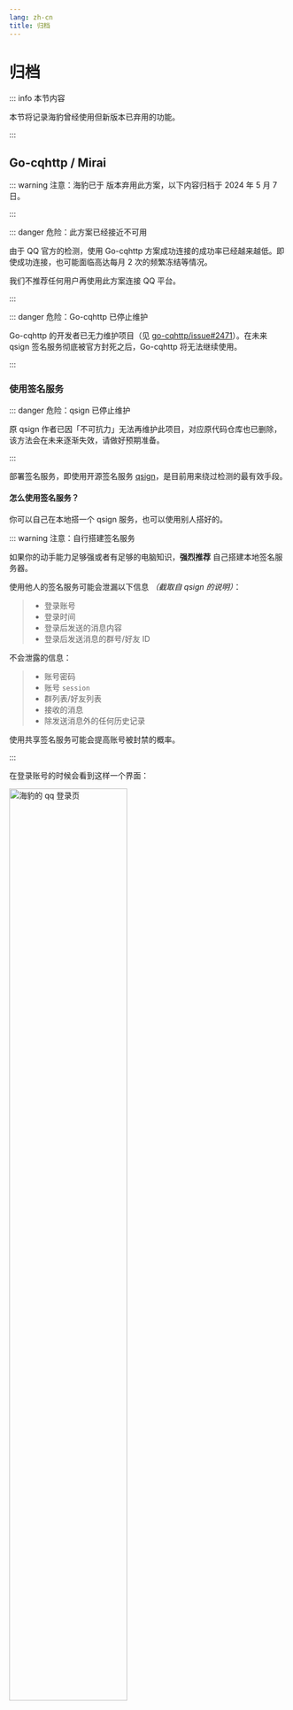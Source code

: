 ```yaml
---
lang: zh-cn
title: 归档
---
```


# 归档

::: info 本节内容

本节将记录海豹曾经使用但新版本已弃用的功能。

:::

## Go-cqhttp / Mirai

::: warning 注意：海豹已于 <Badge type="warning" text="v1.4.5"/> 版本弃用此方案，以下内容归档于 2024 年 5 月 7 日。

:::

::: danger 危险：此方案已经接近不可用

由于 QQ 官方的检测，使用 Go-cqhttp 方案成功连接的成功率已经越来越低。即使成功连接，也可能面临高达每月 2 次的频繁冻结等情况。

我们不推荐任何用户再使用此方案连接 QQ 平台。

:::

::: danger 危险：Go-cqhttp 已停止维护

Go-cqhttp 的开发者已无力维护项目（见 [go-cqhttp/issue#2471](https://github.com/Mrs4s/go-cqhttp/issues/2471)）。在未来 qsign 签名服务彻底被官方封死之后，Go-cqhttp 将无法继续使用。

:::

### 使用签名服务

::: danger 危险：qsign 已停止维护

原 qsign 作者已因「不可抗力」无法再维护此项目，对应原代码仓库也已删除，该方法会在未来逐渐失效，请做好预期准备。

:::

部署签名服务，即使用开源签名服务 [qsign](https://github.com/fuqiuluo/unidbg-fetch-qsign)，是目前用来绕过检测的最有效手段。

#### 怎么使用签名服务？

你可以自己在本地搭一个 qsign 服务，也可以使用别人搭好的。

::: warning 注意：自行搭建签名服务

如果你的动手能力足够强或者有足够的电脑知识，**强烈推荐** 自己搭建本地签名服务器。

使用他人的签名服务可能会泄漏以下信息 *（截取自 qsign 的说明）*：

> - 登录账号
> - 登录时间
> - 登录后发送的消息内容
> - 登录后发送消息的群号/好友 ID

不会泄露的信息：

> - 账号密码
> - 账号 `session`
> - 群列表/好友列表
> - 接收的消息
> - 除发送消息外的任何历史记录

使用共享签名服务可能会提高账号被封禁的概率。

:::

在登录账号的时候会看到这样一个界面：

<img src="./images/platform-qq-qsign-1.png" alt="海豹的 qq 登录页" width="65%">

点击下面的「签名服务」一栏的「简易配置」，可以看到如下配置项：

<img src="./images/platform-qq-qsign-2.png" alt="配置签名服务" width="65%">

- 服务 url：你要链接的 qsign url
- 服务 key：密码
- 服务鉴权：默认为空，如果有的服务器要求特定的鉴权，就填上吧

::: tip 提示：默认的 qsign 配置

没有特殊设置的话，qsign 的 url 通常默认为 `http://localhost:13579`，key 通常默认为 `114514`。

:::

#### 如何搭建签名服务

::: tip 提示：有能力的用户可以自行搭建服务。
:::

::: warning

由于项目的特殊性，下面的方法随时可能失效，我们不对信息的及时性做任何保证。可以加入海豹官方群寻求帮助。

:::

::: tabs key:os

== Windows

可以尝试使用 [一键 qsign](https://github.com/rhwong/unidbg-fetch-qsign-onekey)。

引用自说明：
> 点开以后删掉文件夹里的 `go-cqhttp.bat` 及 `go-cqhttp_windows_386.exe`，然后运行里面的 `Start_Qsign.bat` 启动 qsign，按照提示依次键入 `txlib_version` 参数、设定 `host`、`port`、`key`的值。（如果不知道这些是干什么的，请直接依次按下 Enter）

== Linux

参阅 qsign 提供的完整教程，看 [这里](https://github.com/fuqiuluo/unidbg-fetch-qsign/wiki/%E9%83%A8%E7%BD%B2%E5%9C%A8Linux)。

== MacOS

可以尝试使用 [AutoQSignForMac](https://github.com/Verplitic/AutoQSignForMac)。

在终端运行 `start.sh` 即可配置和启动签名服务器。如果提示 `zsh: access denied`，需要先运行 `chmod -x start.sh` 来给予权限。

初次启动会选择 txlib 版本，及运行 QSign 的主机、端口和 API Key。通常情况下，可以回车跳过而使用默认配置。

:::

### 手动抓取 ticket

目前，Gocq 的过验证码网站已经停止服务，你需要自行抓取 ticket 进行登录。

步骤如下：

#### 前置工作

启动海豹，打开海豹的管理 ui，账号设置，添加账号；

账号类型选 QQ 账号，设备选「Android Pad-可共存」（此协议登录手机可同时在线，qsign 仅 Android 协议和 Android Pad 协议可用）：

![添加账号](./images/select-account.png)

版本选择 8.9.70（如果你的 qsign 是其它版本，请选择对应版本）：

![选择 qsign 版本](./images/qsign-version.png)

填写 QQ 账号密码：

![填写 QQ 账号密码](./images/qq-account-and-pass.png)

选择简易配置：

![选择简易配置](./images/qsign-select.png)

服务 url 填你的 qsign 服务地址。

服务 key 填你的 qsign 服务密码，没有可以不填。

服务鉴权不填写。

![服务鉴权](./images/qsign-config.png)

接着点击登录，然后退出海豹（结束进程）。

#### 分离部署登录流程

1. 将 `go-cqhttp\go-cqhttp.exe` 文件复制到 `海豹目录/data/default/extra/gocqQQ号(你登录骰娘的qq号)` 这个文件夹下。

   ![文件夹结构](./images/gocq-folder.png)

2. 双击运行 `go-cqhttp.exe`，两次确认后出现 `go-cqhttp.bat` 文件。

   ![运行警告 1](./images/gocq-warn1.png) ![运行警告 2](./images/gocq-warn2.png)

3. 双击运行 `go-cqhttp.bat`，出现以下消息后输入 `2`，回车，复制链接到浏览器（终端选中后右键即可复制粘贴，没有选项）。

   ![运行](./images/gocq-step1.png)

   ::: tip 提示：出现 `open image cache db failed`

   出现该报错的原因很可能是因为 gocq 的缓存数据库损坏，可以尝试删除 gocq 的 data 目录后重新运行 gocq。（注意是 gocq 的 data 而不是海豹的！）

   :::

4. 按照 [手动抓取 ticket 教程 - 哔哩哔哩](https://b23.tv/GRGg4GR) 视频教程操作，成功滑条后（需要抓 ticket，不只是滑条）复制 ticket 到终端后回车。

   ![滑块 ticket 输入](./images/gocq-step2.png)

5. 如果登录成功，你应当能看到一条类似于 `2022-05-06 20:00:00 [INFO] 登录成功，欢迎使用：XXX` 的日志。

   ![登录成功](./images/gocq-success.png)

   同时你应当在下方看到一条类似于 `2022-05-06 20:00:00 [INFO] CQ Websocket 服务器已启动：[::]:8080` 的日志。

   结尾的 `8080` 即为 gocq 的 ws 端口。你的端口号可能不同，总之请记住这个端口号。

6. 打开海豹，删除之前添加的账号，然后重新添加账号，选择 QQ(OneBot11 分离部署)

   ![添加账号](./images/onebot11.png)

   在连接地址中填写 `ws://localhost:8080`（请把`8080`替换为你的 gocq 端口号）。填写完成后点击下一步。
7. 你的账号应当已经成功连接。

   ![连接成功](./images/onebot11-success.png)

### GoCqhttp FAQ

#### 1. 出现 Code 1

1. 账号密码错误，输入正确的账号密码。

#### 2. QSign 闪退

1. 确认没有启动多个 qsign（多个 qsign 需要端口不重复）；
2. 确认端口没有重复。若重复，请重新配置 qsign，修改 port；
3. 将 qsign 文件夹放到硬盘根目录试试（如 D 盘、C 盘）。

#### 3. 出现 Code 45

1. 没连上 qsign，重启 qsign，重新登录；
2. QSign 协议版本和 gocq 协议版本没对应，切换对应协议后重新登录；
3. 该版本 qsign 已失效，升级版本。

#### 4. 出现 Code 235

1. Ticket 复制错误（多复制了 `""` 或少复制了内容），重新登录；
2. 更换网络进行滑条，如电脑连手机热点，复制链接发给手机滑条，换台电脑等；
3. 登录频繁，过段时间重新尝试登录（时间不确定）。

#### 5. 出现 Code 237

1. 登录过于频繁，请等待一段时间继续；
2. 内置的 ticket 抓取工具失效，需要手动抓取；
3. 让他人帮助你滑条。

#### 5. 如何启动多个 qsign？（仅当需要备用签名或不同协议版本的时候有此需求）

解压一个新的 qsign 文件，重新配置，端口需要输入不同于前面的端口。

#### 6. 什么是 go-cqhttp？（通常简称 gocq）

登录 QQ 的程序，现各大骰系都用此程序，此外还有 mirai 等其他程序。

#### 7. 什么是签名？

- 手机 QQ 有内置的签名程序，可以不太准确的简单理解为会生成一些密码发给腾讯，让它识别是不是人；
- qsign 把手机 QQ 的签名程序偷了出来，提供了让我们自己生成密码的功能；
- gocq 在配置后可以对接 qsign，那样骰子也可以证明自己是正常人了。

#### 8. 对于 SignServer（即 Start_Qsign.bat，俗称签名服务器）崩溃闪退可能的一种情况

通常 SignServer 都不会出现用户可直接读出的报错信息。如果出现了崩溃或闪退的情况，可以同时按下键盘上 `Ctrl` `Alt` `Delete` 这三个按键，找到任务管理器，在右上角的`内存`一栏，那里会出现数字，有些调过设置了的会出现占用的运行内存占可用运行内存的百分比。

很显然，这里的内存就是指**电脑 CPU 的可用运行内存不足**，这时候通过在任务管理器关闭部分没有在使用的进程就可以解决。

::: warning 注意：进程不能轻易关闭

通常情况下，Windows 系统会运行一些进程以保证系统的正常运行。这些进程一旦关闭，系统可能会出现无法运行的问题。

在一般情况下，不推荐关闭这些进程。如果需要通过关闭进程来腾出运行内存，可以选择关闭其他应用程序运行的进程。

当然，关闭应用进程跟直接退出应用程序差别不大。对于在看这个界面的你来说，关闭应用程序是更好的选择。

:::

## Chronocat Red 协议

::: warning 注意：海豹已于 <Badge type="warning" text="v1.4.5"/> 版本弃用此方案，以下内容归档于 2024 年 5 月 7 日。

:::

::: danger 危险：支持 Chronocat 为 0.0.54

海豹 Red 协议所适配的目标 Chronocat 版本为 0.0.54，低于该版本（主要为 0.0.52）缺少必要接口，使用时会出现报错，不建议使用。

:::

在账号添加中，选择「QQ Red 协议」，填写相应信息进行连接。
